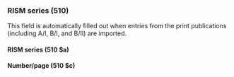 ### RISM series (510)

This field is automatically filled out when entries from the print publications (including A/I, B/I, and B/II) are imported.

#### RISM series (510 $a)

#### Number/page (510 $c)
